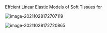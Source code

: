 Effcient Linear Elastic Models of Soft Tissues for

![image-20211028172707119](D:\定理\模拟技巧.md\image-20211028172707119.png)

![image-20211028172720865](D:\定理\模拟技巧.md\image-20211028172720865.png)
